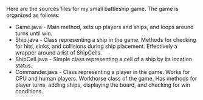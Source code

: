 Here are the sources files for my small battleship game. The game is organized as follows:
* Game.java - Main method, sets up players and ships, and loops around turns until win.
* Ship.java - Class representing a ship in the game. Methods for checking for hits, sinks, and collisions during ship placement. Effectively a wrapper around a list of ShipCells.
* ShipCell.java - Simple class representing a cell of a ship by its location status.
* Commander.java - Class representing a player in the game. Works for CPU and human players. Workhorse class of the game. Has methods for player turns, adding ships, displaying the board, and checking for win conditions. 



